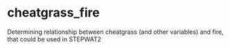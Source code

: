 # cheatgrass_fire
Determining relationship between cheatgrass (and other variables) and fire, that could be used in STEPWAT2
